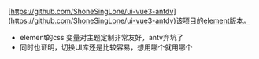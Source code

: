 [https://github.com/ShoneSingLone/ui-vue3-antdv](https://github.com/ShoneSingLone/ui-vue3-antdv)该项目的element版本。

- element的css 变量对主题定制非常友好，antv弃坑了
- 同时也证明，切换UI库还是比较容易，想用哪个就用哪个
